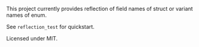 This project currently provides reflection of field names of struct or variant names of enum.

See `reflection_test` for quickstart.

Licensed under MIT.
